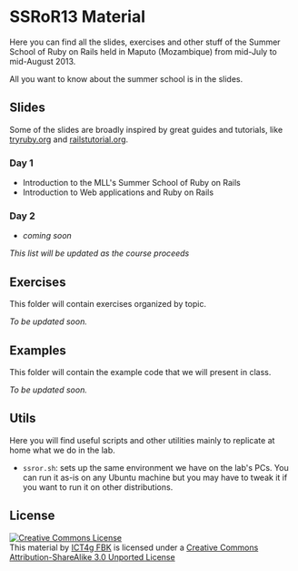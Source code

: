 # SSRoR13 Material

Here you can find all the slides, exercises and other stuff of the Summer School of Ruby on Rails held in Maputo (Mozambique) from mid-July to mid-August 2013.

All you want to know about the summer school is in the slides.

## Slides

Some of the slides are broadly inspired by great guides and tutorials, like [tryruby.org](http://tryruby.org) and [railstutorial.org](http://railstutorial.org).

### Day 1

* Introduction to the MLL's Summer School of Ruby on Rails
* Introduction to Web applications and Ruby on Rails

### Day 2

* _coming soon_

_This list will be updated as the course proceeds_

<!-- - Ruby Basics -->

## Exercises

This folder will contain exercises organized by topic.

_To be updated soon._

## Examples

This folder will contain the example code that we will present in class.

_To be updated soon._

## Utils

Here you will find useful scripts and other utilities mainly to replicate at home what we do in the lab.

* `ssror.sh`: sets up the same environment we have on the lab's PCs. You can run it as-is on any Ubuntu machine but you may have to tweak it if you want to run it on other distributions.

## License

<a rel="license" href="http://creativecommons.org/licenses/by-sa/3.0/deed.en_US"><img alt="Creative Commons License" style="border-width:0" src="http://i.creativecommons.org/l/by-sa/3.0/88x31.png" /></a><br /><span xmlns:dct="http://purl.org/dc/terms/" property="dct:title">This material</span> by <a xmlns:cc="http://creativecommons.org/ns#" href="http://www.ict4g.org" property="cc:attributionName" rel="cc:attributionURL">ICT4g FBK</a> is licensed under a <a rel="license" href="http://creativecommons.org/licenses/by-sa/3.0/deed.en_US">Creative Commons Attribution-ShareAlike 3.0 Unported License</a>